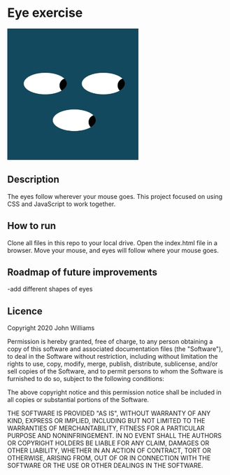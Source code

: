 # Eye exercise
<img src= "eye-exercise.jpg" width="300" />

## Description
The eyes follow wherever your mouse goes. This project focused on using CSS and JavaScript to work together.

## How to run
Clone all files in this repo to your local drive. Open the index.html file in a browser. Move your mouse, and eyes will follow where your mouse goes.

## Roadmap of future improvements
-add different shapes of eyes

## Licence
Copyright 2020 John Williams

Permission is hereby granted, free of charge, to any person obtaining a copy of this software and associated documentation files (the "Software"), to deal in the Software without restriction, including without limitation the rights to use, copy, modify, merge, publish, distribute, sublicense, and/or sell copies of the Software, and to permit persons to whom the Software is furnished to do so, subject to the following conditions:

The above copyright notice and this permission notice shall be included in all copies or substantial portions of the Software.

THE SOFTWARE IS PROVIDED "AS IS", WITHOUT WARRANTY OF ANY KIND, EXPRESS OR IMPLIED, INCLUDING BUT NOT LIMITED TO THE WARRANTIES OF MERCHANTABILITY, FITNESS FOR A PARTICULAR PURPOSE AND NONINFRINGEMENT. IN NO EVENT SHALL THE AUTHORS OR COPYRIGHT HOLDERS BE LIABLE FOR ANY CLAIM, DAMAGES OR OTHER LIABILITY, WHETHER IN AN ACTION OF CONTRACT, TORT OR OTHERWISE, ARISING FROM, OUT OF OR IN CONNECTION WITH THE SOFTWARE OR THE USE OR OTHER DEALINGS IN THE SOFTWARE.
